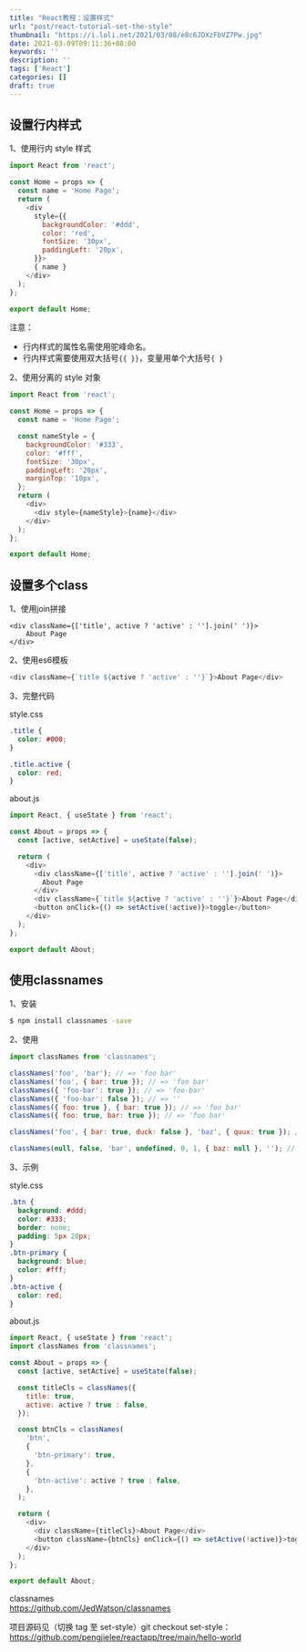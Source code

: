 ```yaml
---
title: "React教程：设置样式"
url: "post/react-tutorial-set-the-style"
thumbnail: "https://i.loli.net/2021/03/08/e8c6JDXzFbVZ7Pw.jpg"
date: 2021-03-09T09:11:36+08:00
keywords: ''
description: ''
tags: ['React']
categories: []
draft: true
---
```


## 设置行内样式 

1、使用行内 style 样式

```javascript
import React from 'react';

const Home = props => {
  const name = 'Home Page';
  return (
    <div
      style={{
        backgroundColor: '#ddd',
        color: 'red',
        fontSize: '30px',
        paddingLeft: '20px',
      }}>
      { name }
    </div>
  );
};

export default Home;
```

注意：

- 行内样式的属性名需使用驼峰命名。  
- 行内样式需要使用双大括号`{{ }}`，变量用单个大括号`{ }`  

2、使用分离的 style 对象 

```javascript
import React from 'react';

const Home = props => {
  const name = 'Home Page';

  const nameStyle = {
    backgroundColor: '#333',
    color: '#fff',
    fontSize: '30px',
    paddingLeft: '20px',
    marginTop: '10px',
  };
  return (
    <div>
      <div style={nameStyle}>{name}</div>
    </div>
  );
};

export default Home;
```

## 设置多个class 

1、使用join拼接
```
<div className={['title', active ? 'active' : ''].join(' ')}>
    About Page
</div>
```

2、使用es6模板 

```javascript
<div className={`title ${active ? 'active' : ''}`}>About Page</div>
```

3、完整代码 

style.css

```css
.title {
  color: #000;
}

.title.active {
  color: red;
}
```

about.js

```javascript
import React, { useState } from 'react';

const About = props => {
  const [active, setActive] = useState(false);

  return (
    <div>
      <div className={['title', active ? 'active' : ''].join(' ')}>
        About Page
      </div>
      <div className={`title ${active ? 'active' : ''}`}>About Page</div>
      <button onClick={() => setActive(!active)}>toggle</button>
    </div>
  );
};

export default About;
```

## 使用classnames

1、安装 

```bash
$ npm install classnames -save
```

2、使用

```javascript
import classNames from 'classnames';

classNames('foo', 'bar'); // => 'foo bar'
classNames('foo', { bar: true }); // => 'foo bar'
classNames({ 'foo-bar': true }); // => 'foo-bar'
classNames({ 'foo-bar': false }); // => ''
classNames({ foo: true }, { bar: true }); // => 'foo bar'
classNames({ foo: true, bar: true }); // => 'foo bar'

classNames('foo', { bar: true, duck: false }, 'baz', { quux: true }); // => 'foo bar baz quux'

classNames(null, false, 'bar', undefined, 0, 1, { baz: null }, ''); // => 'bar 1'
``` 

3、示例

style.css

```css
.btn {
  background: #ddd;
  color: #333;
  border: none;
  padding: 5px 20px;
}
.btn-primary {
  background: blue;
  color: #fff;
}
.btn-active {
  color: red;
}
```

about.js 

```javascript
import React, { useState } from 'react';
import classNames from 'classnames';

const About = props => {
  const [active, setActive] = useState(false);

  const titleCls = classNames({
    title: true,
    active: active ? true : false,
  });

  const btnCls = classNames(
    'btn',
    {
      'btn-primary': true,
    },
    {
      'btn-active': active ? true : false,
    },
  );

  return (
    <div>
      <div className={titleCls}>About Page</div>
      <button className={btnCls} onClick={() => setActive(!active)}>toggle</button>
    </div>
  );
};

export default About;
```

classnames   
https://github.com/JedWatson/classnames  


项目源码见（切换 tag 至 set-style）git checkout set-style： https://github.com/pengjielee/reactapp/tree/main/hello-world
